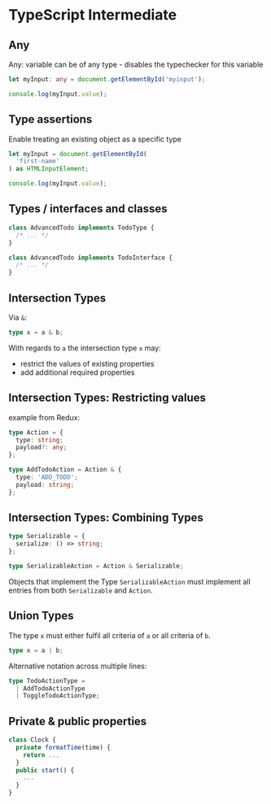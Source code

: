 # TypeScript Intermediate

## Any

Any: variable can be of any type - disables the typechecker for this variable

```ts
let myInput: any = document.getElementById('myinput');

console.log(myInput.value);
```

## Type assertions

Enable treating an existing object as a specific type

```ts
let myInput = document.getElementById(
  'first-name'
) as HTMLInputElement;

console.log(myInput.value);
```

## Types / interfaces and classes

```ts
class AdvancedTodo implements TodoType {
  /* ... */
}

class AdvancedTodo implements TodoInterface {
  /* ... */
}
```

## Intersection Types

Via `&`:

```ts
type x = a & b;
```

With regards to `a` the intersection type `x` may:

- restrict the values of existing properties
- add additional required properties

## Intersection Types: Restricting values

example from Redux:

```ts
type Action = {
  type: string;
  payload?: any;
};

type AddTodoAction = Action & {
  type: 'ADD_TODO';
  payload: string;
};
```

## Intersection Types: Combining Types

```ts
type Serializable = {
  serialize: () => string;
};

type SerializableAction = Action & Serializable;
```

Objects that implement the Type `SerializableAction` must implement all entries from both `Serializable` and `Action`.

## Union Types

The type `x` must either fulfil all criteria of `a` or all criteria of `b`.

```ts
type x = a | b;
```

Alternative notation across multiple lines:

```ts
type TodoActionType =
  | AddTodoActionType
  | ToggleTodoActionType;
```

## Private & public properties

```ts
class Clock {
  private formatTime(time) {
    return ...
  }
  public start() {
    ...
  }
}
```
